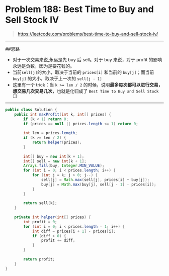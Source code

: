 # Problem 188: Best Time to Buy and Sell Stock IV

> https://leetcode.com/problems/best-time-to-buy-and-sell-stock-iv/

-----------
##思路
* 对于一次交易来说,永远是先 buy 后 sell。对于 buy 来说，对于 profit 的影响永远是负数，因为是要花钱的。
* 当前`sell[j]`的大小，取决于当前的 `prices[i]` 和当前的 `buy[j]`；而当前 `buy[j]` 的大小，取决于上一次的 `sell[j - 1]`
* 这里有一个 trick：当 `k >= len / 2` 的时候，说明**最多每次都可以进行交易，想交易几次交易几次**，也就是化归成了 `Best Time to Buy and Sell Stock II`

---------


```java
public class Solution {
    public int maxProfit(int k, int[] prices) {
        if (k < 1) return 0;
        if (prices == null || prices.length <= 1) return 0;
        
        int len = prices.length;
        if (k >= len / 2) {
            return helper(prices);
        }
        
        int[] buy = new int[k + 1];
        int[] sell = new int[k + 1];
        Arrays.fill(buy, Integer.MIN_VALUE);
        for (int i = 0; i < prices.length; i++) {
            for (int j = k; j > 0; j--) {
                sell[j] = Math.max(sell[j], prices[i] + buy[j]);
                buy[j] = Math.max(buy[j], sell[j - 1] - prices[i]);
            }
        }
        
        return sell[k];
    }
    
    private int helper(int[] prices) {
        int profit = 0;
        for (int i = 0; i < prices.length - 1; i++) {
            int diff = prices[i + 1] - prices[i];
            if (diff > 0) {
                profit += diff;
            }
        }
        
        return profit;
    }
}


```


